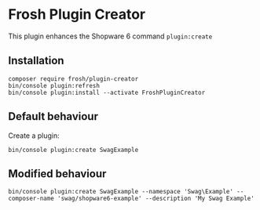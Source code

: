 # Frosh Plugin Creator
This plugin enhances the Shopware 6 command `plugin:create`

## Installation

    composer require frosh/plugin-creator
    bin/console plugin:refresh
    bin/console plugin:install --activate FroshPluginCreator

## Default behaviour
Create a plugin:

    bin/console plugin:create SwagExample

## Modified behaviour

    bin/console plugin:create SwagExample --namespace 'Swag\Example' --composer-name 'swag/shopware6-example' --description 'My Swag Example'
